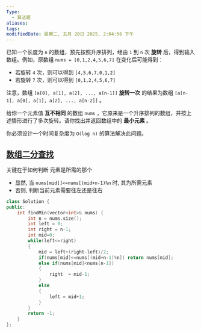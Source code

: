 ```yaml
---
Type:
  - 算法题
aliases: 
tags: 
modifiedDate: 星期二, 五月 20日 2025, 2:04:56 下午
---
```

已知一个长度为 `n` 的数组，预先按照升序排列，经由 `1` 到 `n` 次 **旋转** 后，得到输入数组。例如，原数组 `nums = [0,1,2,4,5,6,7]` 在变化后可能得到：

- 若旋转 `4` 次，则可以得到 `[4,5,6,7,0,1,2]`
- 若旋转 `7` 次，则可以得到 `[0,1,2,4,5,6,7]`

注意，数组 `[a[0], a[1], a[2], ..., a[n-1]]` **旋转一次** 的结果为数组 `[a[n-1], a[0], a[1], a[2], ..., a[n-2]]` 。

给你一个元素值 **互不相同** 的数组 `nums` ，它原来是一个升序排列的数组，并按上述情形进行了多次旋转。请你找出并返回数组中的 **最小元素** 。

你必须设计一个时间复杂度为 `O(log n)` 的算法解决此问题。

## [数组二分查找](数组二分查找.md)

关键在于如何判断 元素是所需的那个

- 显然, 当 `nums[mid]]<=nums[(mid+n-1)%n` 时, 其为所需元素
- 否则, 判断当前元素需要往左还是往右

```cpp
class Solution {
public:
    int findMin(vector<int>& nums) {
        int n = nums.size();
        int left = 0;
        int right = n-1;
        int mid=0;
        while(left<=right)
        {
            mid = left+(right-left)/2;
            if(nums[mid]<=nums[(mid+n-1)%n]) return nums[mid];
            else if(nums[mid]<nums[n-1]) 
            {
                right  = mid-1;
            }
            else
            {
                left = mid+1;
            }
        }
        return -1;
    }
};
```
